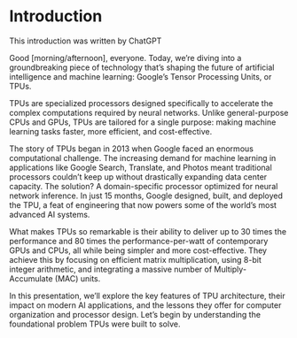 # Introduction 
This introduction was written by ChatGPT


Good [morning/afternoon], everyone. Today, we’re diving into a groundbreaking piece of technology that’s shaping the future of artificial intelligence and machine learning: Google’s Tensor Processing Units, or TPUs.

TPUs are specialized processors designed specifically to accelerate the complex computations required by neural networks. Unlike general-purpose CPUs and GPUs, TPUs are tailored for a single purpose: making machine learning tasks faster, more efficient, and cost-effective.

The story of TPUs began in 2013 when Google faced an enormous computational challenge. The increasing demand for machine learning in applications like Google Search, Translate, and Photos meant traditional processors couldn’t keep up without drastically expanding data center capacity. The solution? A domain-specific processor optimized for neural network inference. In just 15 months, Google designed, built, and deployed the TPU, a feat of engineering that now powers some of the world’s most advanced AI systems.

What makes TPUs so remarkable is their ability to deliver up to 30 times the performance and 80 times the performance-per-watt of contemporary GPUs and CPUs, all while being simpler and more cost-effective. They achieve this by focusing on efficient matrix multiplication, using 8-bit integer arithmetic, and integrating a massive number of Multiply-Accumulate (MAC) units.

In this presentation, we’ll explore the key features of TPU architecture, their impact on modern AI applications, and the lessons they offer for computer organization and processor design. Let’s begin by understanding the foundational problem TPUs were built to solve.
